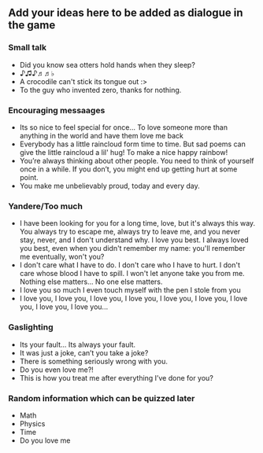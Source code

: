 ## Add your ideas here to be added as dialogue in the game

### Small talk

<ul>
  <li>Did you know sea otters hold hands when they sleep?</li>
  <li>♪♫♪♬♬♭</li>
  <li>A crocodile can't stick its tongue out :></li>
  <li>To the guy who invented zero, thanks for nothing.</li>
</ul> 

### Encouraging messaages

<ul>
  <li>Its so nice to feel special for once... To love someone more than anything in the world and have them love me back</li>
  <li>Everybody has a little raincloud form time to time. But sad poems can give the little raincloud a lil' hug! To make a nice happy rainbow!</li>
  <li>You’re always thinking about other people. You need to think of yourself once in a while. If you don’t, you might end up getting hurt at some point.</li>
  <li>You make me unbelievably proud, today and every day.</li>
</ul> 

### Yandere/Too much

<ul>
  <li>I have been looking for you for a long time, love, but it's always this way. You always try to escape me, always try to leave me, and you never stay, never, and I don't understand why. I love you best. I always loved you best, even when you didn't remember my name: you'll remember me eventually, won't you?</li>
  <li>I don't care what I have to do. I don't care who I have to hurt. I don't care whose blood I have to spill. I won't let anyone take you from me. Nothing else matters... No one else matters.</li>
  <li>I love you so much I even touch myself with the pen I stole from you</li>
  <li>I love you, I love you, I love you, I love you, I love you, I love you, I love you, I love you, I love you...</li>
</ul> 

### Gaslighting

<ul>
  <li>Its your fault... Its always your fault.</li>
  <li>It was just a joke, can’t you take a joke?</li>
  <li>There is something seriously wrong with you.</li>
  <li>Do you even love me?!</li>
  <li>This is how you treat me after everything I’ve done for you?</li>
</ul> 

### Random information which can be quizzed later

<ul>
  <li>Math</li>
  <li>Physics</li>
  <li>Time</li>
  <li>Do you love me</li>
</ul> 
